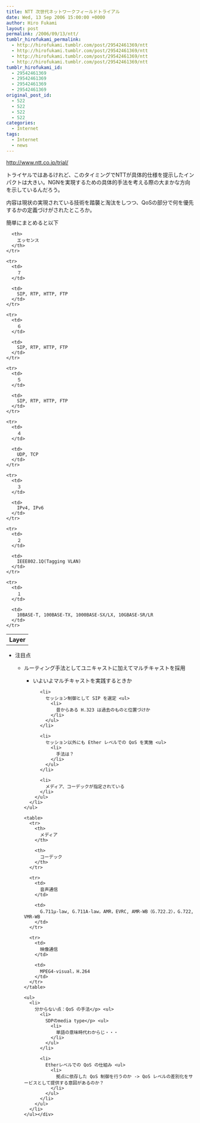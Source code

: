 ```yaml
---
title: NTT 次世代ネットワークフィールドトライアル
date: Wed, 13 Sep 2006 15:00:00 +0000
author: Hiro Fukami
layout: post
permalink: /2006/09/13/ntt/
tumblr_hirofukami_permalink:
  - http://hirofukami.tumblr.com/post/29542461369/ntt
  - http://hirofukami.tumblr.com/post/29542461369/ntt
  - http://hirofukami.tumblr.com/post/29542461369/ntt
  - http://hirofukami.tumblr.com/post/29542461369/ntt
tumblr_hirofukami_id:
  - 29542461369
  - 29542461369
  - 29542461369
  - 29542461369
original_post_id:
  - 522
  - 522
  - 522
  - 522
categories:
  - Internet
tags:
  - Internet
  - news
---
```

<div class="section">
  <p>
    <a href="http://www.ntt.co.jp/trial/" target="_blank"><a href="http://www.ntt.co.jp/trial/" target="_blank">http://www.ntt.co.jp/trial/</a></a>
  </p>
  
  <p>
    トライヤルではあるけれど、このタイミングでNTTが具体的仕様を提示したインパクトは大きい。NGNを実現するための具体的手法を考える際の大まかな方向を示しているんだろう。
  </p>
  
  <p>
    内容は現状の実現されている技術を踏襲と淘汰をしつつ、QoSの部分で何を優先するかの定義づけがされたところか。
  </p>
  
  <p>
    簡単にまとめると以下
  </p>
  
  <table>
    <tr>
      <th>
        Layer
      </th>
      
      <th>
        エッセンス
      </th>
    </tr>
    
    <tr>
      <td>
        ７
      </td>
      
      <td>
        SIP, RTP, HTTP, FTP
      </td>
    </tr>
    
    <tr>
      <td>
        ６
      </td>
      
      <td>
        SIP, RTP, HTTP, FTP
      </td>
    </tr>
    
    <tr>
      <td>
        ５
      </td>
      
      <td>
        SIP, RTP, HTTP, FTP
      </td>
    </tr>
    
    <tr>
      <td>
        ４
      </td>
      
      <td>
        UDP, TCP
      </td>
    </tr>
    
    <tr>
      <td>
        ３
      </td>
      
      <td>
        IPv4, IPv6
      </td>
    </tr>
    
    <tr>
      <td>
        ２
      </td>
      
      <td>
        IEEE802.1Q(Tagging VLAN)
      </td>
    </tr>
    
    <tr>
      <td>
        １
      </td>
      
      <td>
        10BASE-T, 100BASE-TX, 1000BASE-SX/LX, 10GBASE-SR/LR
      </td>
    </tr>
  </table>
  
  <p>
    <ul>
      <li>
        注目点</p> <ul>
          <li>
            ルーティング手法としてユニキャストに加えてマルチキャストを採用</p> <ul>
              <li>
                いよいよマルチキャストを実践するときか
              </li>
            </ul>
          </li>
          
          <li>
            セッション制御として SIP を選定 <ul>
              <li>
                昔からある H.323 は過去のものと位置づけか
              </li>
            </ul>
          </li>
          
          <li>
            セッション以外にも Ether レベルでの QoS を実施 <ul>
              <li>
                手法は？
              </li>
            </ul>
          </li>
          
          <li>
            メディア、コーデックが指定されている
          </li>
        </ul>
      </li>
    </ul>
    
    <table>
      <tr>
        <th>
          メディア
        </th>
        
        <th>
          コーデック
        </th>
      </tr>
      
      <tr>
        <td>
          音声通信
        </td>
        
        <td>
          G.711μ-law, G.711A-law，AMR，EVRC, AMR-WB（G.722.2），G.722, VMR-WB
        </td>
      </tr>
      
      <tr>
        <td>
          映像通信
        </td>
        
        <td>
          MPEG4-visual，H.264
        </td>
      </tr>
    </table>
    
    <ul>
      <li>
        分からない点：QoS の手法</p> <ul>
          <li>
            SDPのmedia type</p> <ul>
              <li>
                単語の意味時代わからじ・・・
              </li>
            </ul>
          </li>
          
          <li>
            Etherレベルでの QoS の仕組み <ul>
              <li>
                拠点に依存した QoS 制御を行うのか -> QoS レベルの差別化をサービスとして提供する意図があるのか？
              </li>
            </ul>
          </li>
        </ul>
      </li>
    </ul></div>